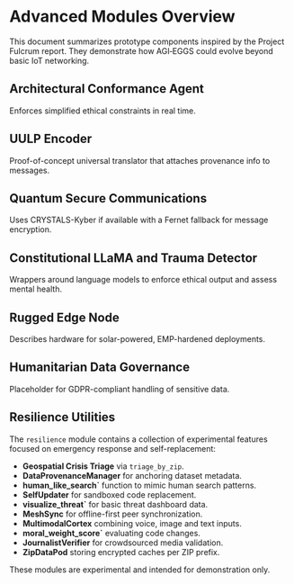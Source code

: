 # Advanced Modules Overview

This document summarizes prototype components inspired by the Project Fulcrum report.
They demonstrate how AGI‑EGGS could evolve beyond basic IoT networking.

## Architectural Conformance Agent
Enforces simplified ethical constraints in real time.

## UULP Encoder
Proof-of-concept universal translator that attaches provenance info to messages.

## Quantum Secure Communications
Uses CRYSTALS-Kyber if available with a Fernet fallback for message encryption.

## Constitutional LLaMA and Trauma Detector
Wrappers around language models to enforce ethical output and assess mental health.

## Rugged Edge Node
Describes hardware for solar-powered, EMP-hardened deployments.

## Humanitarian Data Governance
Placeholder for GDPR-compliant handling of sensitive data.

## Resilience Utilities
The `resilience` module contains a collection of experimental features focused on
emergency response and self-replacement:

- **Geospatial Crisis Triage** via `triage_by_zip`.
- **DataProvenanceManager** for anchoring dataset metadata.
- **human_like_search`** function to mimic human search patterns.
- **SelfUpdater** for sandboxed code replacement.
- **visualize_threat`** for basic threat dashboard data.
- **MeshSync** for offline-first peer synchronization.
- **MultimodalCortex** combining voice, image and text inputs.
- **moral_weight_score`** evaluating code changes.
- **JournalistVerifier** for crowdsourced media validation.
- **ZipDataPod** storing encrypted caches per ZIP prefix.

These modules are experimental and intended for demonstration only.
